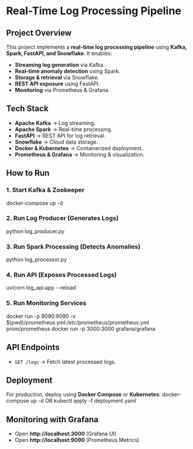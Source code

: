 # Real-Time Log Processing Pipeline

## Project Overview
This project implements a **real-time log processing pipeline** using **Kafka, Spark, FastAPI, and Snowflake**. It enables:
- **Streaming log generation** via Kafka.
- **Real-time anomaly detection** using Spark.
- **Storage & retrieval** via Snowflake.
- **REST API exposure** using FastAPI.
- **Monitoring** via Prometheus & Grafana.

## Tech Stack
- **Apache Kafka** → Log streaming.
- **Apache Spark** → Real-time processing.
- **FastAPI** → REST API for log retrieval.
- **Snowflake** → Cloud data storage.
- **Docker & Kubernetes** → Containerized deployment.
- **Prometheus & Grafana** → Monitoring & visualization.

## How to Run

### 1️. Start Kafka & Zookeeper
docker-compose up -d

### 2️. Run Log Producer (Generates Logs)
python log_producer.py

### 3️. Run Spark Processing (Detects Anomalies)
python log_processor.py

### 4️. Run API (Exposes Processed Logs)
uvicorn log_api:app --reload

### 5️. Run Monitoring Services
docker run -p 9090:9090 -v $(pwd)/prometheus.yml:/etc/prometheus/prometheus.yml prom/prometheus
docker run -p 3000:3000 grafana/grafana

## API Endpoints
- `GET /logs` -> Fetch latest processed logs.

## Deployment
For production, deploy using **Docker Compose** or **Kubernetes**:
docker-compose up -d
OR
kubectl apply -f deployment.yaml

## Monitoring with Grafana
- Open **http://localhost:3000** (Grafana UI)
- Open **http://localhost:9090** (Prometheus Metrics)
